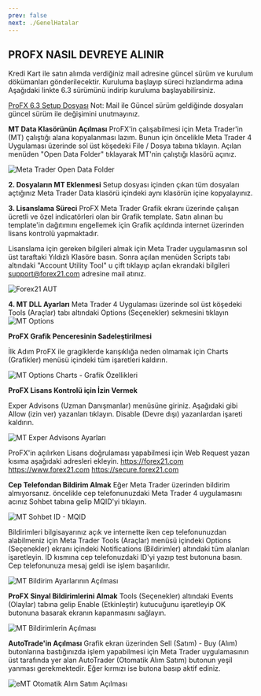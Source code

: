 ```yaml
---
prev: false
next: ./GenelHatalar
---
```


## PROFX NASIL DEVREYE ALINIR

 Kredi Kart ile satın alımda verdiğiniz mail adresine güncel sürüm ve kurulum dökümanları gönderilecektir. Kuruluma başlayıp süreci hızlandırma adına Aşağıdaki linkte 6.3 sürümünü indirip kuruluma başlayabilirsiniz.
 
 [ProFX 6.3 Setup Dosyası](https://drive.google.com/drive/folders/19EwQd8M_ea2idzSzTv4t-nm7IeneutgN?usp=sharing)
 Not: Mail ile Güncel sürüm geldiğinde dosyaları güncel sürüm ile değişimini unutmayınız.

**MT Data Klasörünün Açılması**
ProFX'in çalışabilmesi için Meta Trader'in (MT) çalıştığı alana kopyalanması lazım. Bunun için öncelikle Meta Trader 4 Uygulaması üzerinde sol üst köşedeki File / Dosya tabına tıklayın. Açılan menüden "Open Data Folder" tıklayarak MT'nin çalıştığı klasörü açınız.

![Meta Trader Open Data Folder](https://lh3.googleusercontent.com/z2uHb41o2Sol-r2ExFEbzCh1NbqrZQVVXJAshvxAqzCZ1oBNzknvbrXO3bIxIX8t3GHPuPfWhHE "Meta Trader Open Data Folder")

**2. Dosyaların MT Eklenmesi**
Setup dosyası içinden çıkan tüm dosyaları açtığınız Meta Trader Data klasörü içindeki aynı klasörün içine kopyalayınız.

**3. Lisanslama Süreci**
ProFX Meta Trader Grafik ekranı üzerinde çalışan ücretli ve özel indicatörleri olan bir Grafik template. Satın alınan bu template'in dağıtımını engellemek için Grafik açıldında internet üzerinden lisans kontrolü yapmaktadır. 

Lisanslama için gereken bilgileri almak için Meta Trader uygulamasının sol üst taraftaki Yıldızlı Klasöre basın. Sonra açılan menüden Scripts tabı altındaki "Account Utility Tool" u çift tıklayıp açılan ekrandaki bilgileri support@forex21.com adresine mail atınız.

![Forex21 AUT](https://lh3.googleusercontent.com/iKMIH_oVc2YV9SqQlRsCnnoeWtiXjekb1YgPOsIcg5_kODD07vP8UngspUQ-f5TnZ12Z2Qip3Pk "Forex21 AUT")

**4. MT DLL Ayarları**
Meta Trader 4 Uygulaması üzerinde sol üst köşedeki Tools (Araçlar) tabı altındaki Options (Seçenekler) sekmesini tıklayın
![MT Options](https://lh3.googleusercontent.com/dNHLgeXhSEgkKP6ouzAp51D_y-1UQrsUL7mCeqnivL44COOxl5PEYnrcOvoUzbYEQeqyyTvPQLg "MT Options")

**ProFX Grafik Penceresinin Sadeleştirilmesi**

İlk Adım ProFX ile gragiklerde karışıklığa neden olmamak için Charts (Grafikler) menüsü içindeki tüm işaretleri kaldırın.

![MT Options Charts - Grafik Özellikleri](https://lh3.googleusercontent.com/MX6YZciTRpHBynNpISYO2ccuvJkO8OV7oKjEeHED2s3_CyUVaNXueq9DRwI4jzwCC_I4JH65e6w "MT Options Charts - Grafik Özellikleri")

**ProFX Lisans Kontrolü için İzin Vermek**

Exper Advisons (Uzman Danışmanlar) menüsüne giriniz. Aşağıdaki gibi Allow (izin ver) yazanları tıklayın. Disable (Devre dışı) yazanlardan işareti kaldırın.

![MT Exper Advisons Ayarları](https://lh3.googleusercontent.com/OiCb3OJyVyAiMbJbEDP1X49bLTc8pSBlSUUaR20OAHfn1ZKOo7suyBaYGJZV7VQCuegfo8Wu1q4 "MT Exper Advisons Ayarları")

ProFX'in açılırken Lisans doğrulaması yapabilmesi için Web Request yazan kısıma aşağıdaki adresleri ekleyin.
https://forex21.com
https://www.forex21.com
https://secure.forex21.com

**Cep Telefondan Bildirim Almak** 
Eğer Meta Trader üzerinden bildirim almıyorsanız. öncelikle cep telefonunuzdaki Meta Trader 4 uygulamasını acınız Sohbet tabına gelip MQID'yi tıklayın.

![MT Sohbet ID - MQID](https://lh3.googleusercontent.com/der0Flk4OPR9r7r9XT4TKRNJM76__2njk41yTZld19o_5kgphcTDnLgIWnYzOw6Mviv-DCB1Cns "MT Sohbet ID - MQID")


Bildirimleri bilgisayarınız açık ve internette iken cep telefonunuzdan alabilmeniz için Meta Trader Tools (Araçlar) menüsü içindeki Options (Seçenekler) ekranı içindeki Notifications (Bildirimler) altındaki tüm alanları işaretleyin. ID kısmına cep telefonuzdaki ID'yi yazıp test butonuna basın. Cep telefonunuza mesaj geldi ise işlem başarılıdır.

![MT Bildirim Ayarlarının Açılması](https://lh3.googleusercontent.com/wX-amIzm-R9J3NZrB8cfWWTT4Gd5HZNfFHTjA39UrR5SbECuEsP_Q-VmnqotbSmZoYVbxafJqgk "MT Bildirim Ayarlarının Açılması")

**ProFX Sinyal Bildirimlerini Almak**
Tools (Seçenekler) altındaki Events (Olaylar) tabına gelip Enable (Etkinleştir) kutucuğunu işaretleyip OK butonuna basarak ekranın kapanmasını sağlayın.

![MT Bildirimlerin Açılması](https://lh3.googleusercontent.com/pF-2cInknIhI9okzC9hnhYS_JbjyjFKH4J57XauxHgS_rDTnajGiXY1-ofYVBLjy5XwpgespfnE "MT Bildirimlerin Açılması")

**AutoTrade'in Açılması**
Grafik ekran üzerinden Sell (Satım) - Buy (Alım) butonlarına bastığınızda işlem yapabilmesi için Meta Trader uygulamasının üst tarafında yer alan AutoTrader (Otomatik Alım Satım) butonun yeşil yanması gerekmektedir. Eğer kırmızı ise butona basıp aktif ediniz.

![eMT Otomatik Alım Satım Açılması](https://lh3.googleusercontent.com/hobP17B9Fi1DLnfoL9w1bHKrkTSBaq-A4t6KzxoV_vRebET2brQIYNFvPZnufrwcvvOqPctfUa8 "MT Otomatik Alım Satım Açılması")

